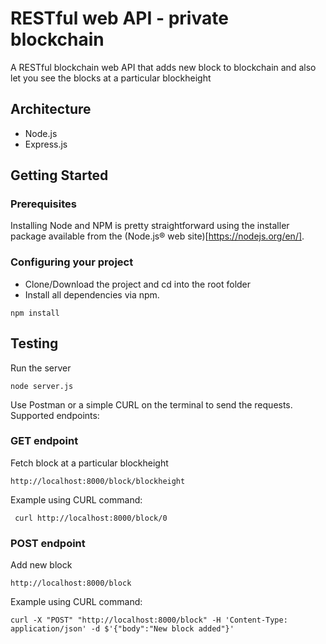 # RESTful web API - private blockchain

A RESTful blockchain web API that adds new block to blockchain and also let you see the blocks at a particular blockheight

## Architecture
- Node.js
- Express.js

## Getting Started

### Prerequisites

Installing Node and NPM is pretty straightforward using the installer package available from the (Node.js® web site)[https://nodejs.org/en/].

### Configuring your project
- Clone/Download the project and cd into the root folder
- Install all dependencies via npm.
```
npm install
```

## Testing

Run the server

```
node server.js
```

Use Postman or a simple CURL on the terminal to send the requests. Supported endpoints:

### GET endpoint
Fetch block at a particular blockheight
```
http://localhost:8000/block/blockheight
```

Example using CURL command:

```
 curl http://localhost:8000/block/0
```

### POST endpoint
Add new block
```
http://localhost:8000/block
```

Example using CURL command:

```
curl -X "POST" "http://localhost:8000/block" -H 'Content-Type: application/json' -d $'{"body":"New block added"}'
```